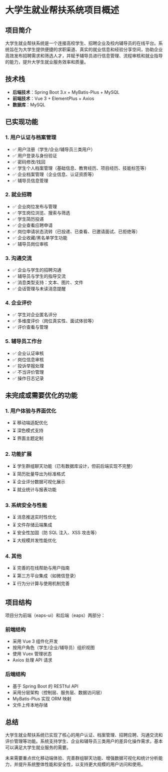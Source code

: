 # 大学生就业帮扶系统项目概述

## 项目简介

大学生就业帮扶系统是一个连接高校学生、招聘企业及校内辅导员的在线平台。系统旨在为大学生提供便捷的求职渠道、真实的就业信息和经验分享空间，协助企业高效发布招聘需求和筛选人才，并赋予辅导员进行信息管理、流程审核和就业指导的能力，提升大学生就业服务效率和质量。

## 技术栈

- **后端技术**：Spring Boot 3.x + MyBatis-Plus + MySQL
- **前端技术**：Vue 3 + ElementPlus + Axios
- **数据库**：MySQL

## 已实现功能

### 1. 用户认证与档案管理

- ✅ 用户注册（学生/企业/辅导员三类用户）
- ✅ 用户登录与身份验证
- ✅ 密码修改/找回
- ✅ 学生个人档案管理（基础信息、教育经历、项目经历、技能标签等）
- ✅ 企业档案管理（企业信息、认证资质等）
- ✅ 辅导员信息管理

### 2. 就业招聘

- ✅ 企业岗位发布与管理
- ✅ 学生岗位浏览、搜索与筛选
- ✅ 学生简历投递
- ✅ 企业查看应聘申请
- ✅ 岗位申请状态流转（已投递、已查看、已邀请面试、已拒绝等）
- ✅ 企业收藏/黑名单学生功能
- ✅ 辅导员岗位审核

### 3. 沟通交流

- ✅ 企业与学生的招聘沟通
- ✅ 辅导员与学生的指导交流
- ✅ 消息类型支持：文本、图片、文件
- ✅ 会话管理与未读消息提醒

### 4. 企业评价

- ✅ 学生对企业匿名评分
- ✅ 多维度评价（岗位真实性、面试体验等）
- ✅ 评价查看与管理

### 5. 辅导员工作台

- ✅ 企业认证审核
- ✅ 岗位信息审核
- ✅ 投诉举报处理
- ✅ 不当评价管理
- ✅ 操作日志记录

## 未完成或需要优化的功能

### 1. 用户体验与界面优化

- ⏳ 移动端适配优化
- ⏳ 深色模式支持
- ⏳ 界面主题定制

### 2. 功能扩展

- ⏳ 学生群组聊天功能（已有数据库设计，但前后端实现不完整）
- ⏳ 简历批量导出为标准格式
- ⏳ 企业评分数据可视化展示
- ⏳ 就业统计与报表功能

### 3. 系统安全与性能

- ⏳ 消息推送实时性优化
- ⏳ 文件存储云端集成
- ⏳ 安全性加固（防 SQL 注入、XSS 攻击等）
- ⏳ 大规模并发性能优化

### 4. 其他

- ⏳ 完善的在线帮助与用户指南
- ⏳ 第三方平台集成（如微信登录）
- ⏳ 行为分计算与使用机制完善

## 项目结构

项目分为前端（eaps-ui）和后端（eaps）两部分：

### 前端结构

- 采用 Vue 3 组件化开发
- 按用户角色（学生/企业/辅导员）组织视图
- 使用 Vuex 管理状态
- Axios 处理 API 请求

### 后端结构

- 基于 Spring Boot 的 RESTful API
- 采用分层架构（控制层、服务层、数据访问层）
- MyBatis-Plus 实现 ORM 映射
- 文件上传本地存储

## 总结

大学生就业帮扶系统已实现了核心的用户认证、档案管理、招聘应聘、沟通交流和评价管理等功能。系统支持学生、企业和辅导员三类用户的差异化操作需求，基本可以满足大学生就业服务的需要。

未来需要重点优化移动端体验、完善群组聊天功能、增强数据可视化和统计分析能力，并提升系统整体性能和安全性，以支持更大规模的用户访问和使用。
